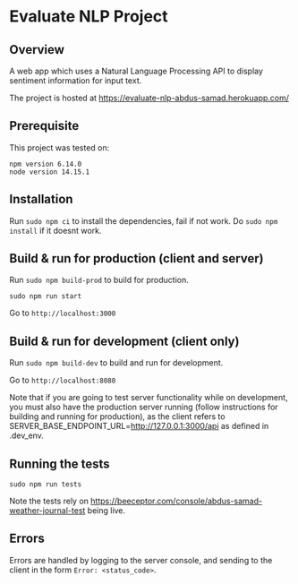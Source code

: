 # Evaluate NLP Project

## Overview
A web app which uses a Natural Language Processing API to display sentiment information for input text.

The project is hosted at https://evaluate-nlp-abdus-samad.herokuapp.com/

## Prerequisite
This project was tested on:

```
npm version 6.14.0
node version 14.15.1
```

## Installation
Run `sudo npm ci` to install the dependencies, fail if not work. Do `sudo npm install` if it doesnt work.

## Build & run for production (client and server)
Run `sudo npm build-prod` to build for production.

`sudo npm run start`

Go to `http://localhost:3000`

## Build & run for development (client only)
Run `sudo npm build-dev` to build and run for development. 

Go to `http://localhost:8080`

Note that if you are going to test server functionality while on development, you must also have the production server running (follow instructions for building and running for production), as the client refers to SERVER_BASE_ENDPOINT_URL=http://127.0.0.1:3000/api as defined in .dev_env. 

## Running the tests
`sudo npm run tests`

Note the tests rely on https://beeceptor.com/console/abdus-samad-weather-journal-test being live. 

## Errors
Errors are handled by logging to the server console, and sending to the client in the form `Error: <status_code>`.
